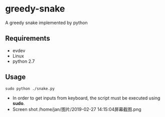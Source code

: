 # greedy-snake
A greedy snake implemented by python

## Requirements
* evdev
* Linux
* python 2.7

## Usage
```Shell
sudo python ./snake.py
```
* In order to get inputs from keyboard, the script must be executed using **sudo**.
* Screen shot
/home/jan/图片/2019-02-27 14:15:04屏幕截图.png
